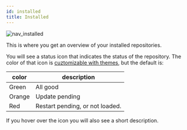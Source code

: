 ```yaml
---
id: installed
title: Installed
---
```


![nav_installed](/img/nav_installed.png)

This is where you get an overview of your installed repositories.

You will see a status icon that indicates the status of the repository.
The color of that icon is [cuztomizable with themes](/docs/basic/theming), but the default is:

color | description
-- | --
Green | All good
Orange | Update pending
Red | Restart pending, or not loaded.

If you hover over the icon you will also see a short description.
